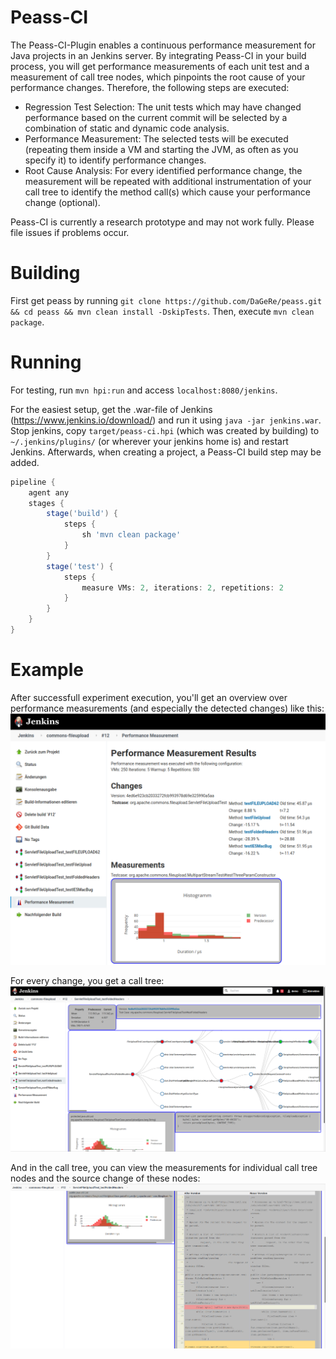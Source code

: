 Peass-CI
===================

The Peass-CI-Plugin enables a continuous performance measurement for Java projects in an Jenkins server. By integrating Peass-CI in your build process, you will get performance measurements of each unit test and a measurement of call tree nodes, which pinpoints the root cause of your performance changes. Therefore, the following steps are executed:
- Regression Test Selection: The unit tests which may have changed performance based on the current commit will be selected by a combination of static and dynamic code analysis.
- Performance Measurement: The selected tests will be executed (repeating them inside a VM and starting the JVM, as often as you specify it) to identify performance changes.
- Root Cause Analysis: For every identified performance change, the measurement will be repeated with additional instrumentation of your call tree to identify the method call(s) which cause your performance change (optional).

Peass-CI is currently a research prototype and may not work fully. Please file issues if problems occur.

# Building

First get peass by running `git clone https://github.com/DaGeRe/peass.git && cd peass && mvn clean install -DskipTests`. Then, execute `mvn clean package`.

# Running

For testing, run `mvn hpi:run` and access `localhost:8080/jenkins`. 

For the easiest setup, get the .war-file of Jenkins (https://www.jenkins.io/download/) and run it using `java -jar jenkins.war`. Stop jenkins, copy `target/peass-ci.hpi` (which was created by building) to `~/.jenkins/plugins/` (or wherever your jenkins home is) and restart Jenkins. Afterwards, when creating a project, a Peass-CI build step may be added.

```groovy
pipeline {
    agent any
    stages {
        stage('build') {
            steps {
                sh 'mvn clean package'
            }
        }
        stage('test') {
            steps {
                measure VMs: 2, iterations: 2, repetitions: 2
            }
        }
    }
}
```

# Example

After successfull experiment execution, you'll get an overview over performance measurements (and especially the detected changes) like this:
![Overview over Performance Measurements](graphs/demo1.png)

For every change, you get a call tree:
![Example Call Tree](graphs/demo2.png)

And in the call tree, you can view the measurements for individual call tree nodes and the source change of these nodes:
![Example Source Diff](graphs/demo3.png)
